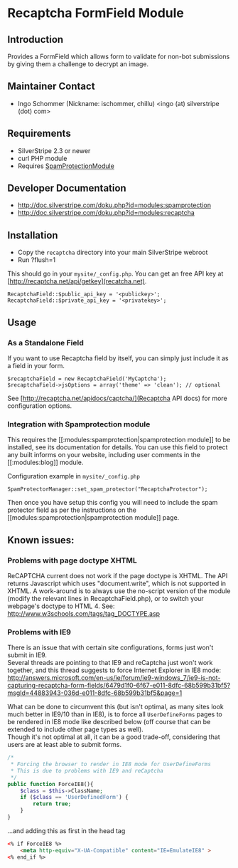 # Recaptcha FormField Module

## Introduction

Provides a FormField which allows form to validate for non-bot submissions
by giving them a challenge to decrypt an image.

## Maintainer Contact

 * Ingo Schommer (Nickname: ischommer, chillu)
   <ingo (at) silverstripe (dot) com>

## Requirements

 * SilverStripe 2.3 or newer
 * curl PHP module
 * Requires [SpamProtectionModule](http://silverstripe.org/spam-protection-module/)

## Developer Documentation

 * http://doc.silverstripe.com/doku.php?id=modules:spamprotection
 * http://doc.silverstripe.com/doku.php?id=modules:recaptcha

## Installation

 * Copy the `recaptcha` directory into your main SilverStripe webroot
 * Run ?flush=1

This should go in your `mysite/_config.php`. You can get an free API key at [http://recaptcha.net/api/getkey](recatcha.net).

	RecaptchaField::$public_api_key = '<publickey>';
	RecaptchaField::$private_api_key = '<privatekey>';
	

## Usage


### As a Standalone Field

If you want to use Recaptcha field by itself, you can simply just include it as a field in your form.

	$recaptchaField = new RecaptchaField('MyCaptcha');
	$recaptchaField->jsOptions = array('theme' => 'clean'); // optional
	
See [http://recaptcha.net/apidocs/captcha/](Recaptcha API docs) for more configuration options.

### Integration with Spamprotection module

This requires the [[:modules:spamprotection|spamprotection module]] to be installed, see its documentation for details. You can use this field to protect any built informs on your website, including user comments in the [[:modules:blog]] module. 

Configuration example in `mysite/_config.php`

	SpamProtectorManager::set_spam_protector("RecaptchaProtector");

Then once you have setup this config you will need to include the spam protector field as per the instructions on the [[modules:spamprotection|spamprotection module]] page.

## Known issues:

### Problems with page doctype XHTML

ReCAPTCHA current does not work if the page doctype is XHTML. The API returns 
Javascript which uses "document.write", which is not supported in XHTML. 
A work-around is to always use the no-script version of the module (modify the
relevant lines in RecaptchaField.php), or to switch your webpage's doctype to 
HTML 4. See: http://www.w3schools.com/tags/tag_DOCTYPE.asp

### Problems with IE9
There is an issue that with certain site configurations, forms just won't submit in IE9.    
Several threads are pointing to that IE9 and reCaptcha just won't work together, and this thread suggests to force Internet Explorer in IE8 mode:
http://answers.microsoft.com/en-us/ie/forum/ie9-windows_7/ie9-is-not-capturing-recaptcha-form-fields/6479d1f0-6f67-e011-8dfc-68b599b31bf5?msgId=44883943-036d-e011-8dfc-68b599b31bf5&page=1

What can be done to circumvent this (but isn't optimal, as many sites look much better in IE9/10 than in IE8), is to force all `UserDefineForms` pages to be rendered in IE8 mode like described below (off course that can be extended to include other page types as well).    
Though it's not optimal at all, it can be a good trade-off, considering that users are at least able to submit forms.

```php
/*
 * Forcing the browser to render in IE8 mode for UserDefineForms
 * This is due to problems with IE9 and reCaptcha
 */
public function ForceIE8(){
	$class = $this->ClassName;
	if ($class == 'UserDefinedForm') {
		return true;
	}
}
```
...and adding this as first in the head tag

```html
<% if ForceIE8 %>
	<meta http-equiv="X-UA-Compatible" content="IE=EmulateIE8" >
<% end_if %>
```



